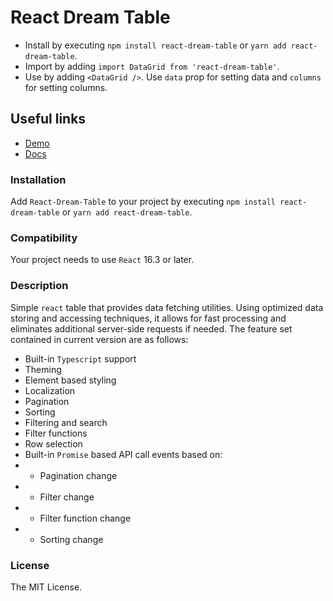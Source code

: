 # React Dream Table

- Install by executing `npm install react-dream-table` or `yarn add react-dream-table`.
- Import by adding `import DataGrid from 'react-dream-table'`.
- Use by adding `<DataGrid />`. Use `data` prop for setting data and `columns` for setting columns.

## Useful links

- [Demo](https://codesandbox.io/s/react-dream-table-demo-2b817t)
- [Docs](https://farid-asgarli.github.io/data-grid/interfaces/DataGrid.DataGridProps.html)

### Installation

Add `React-Dream-Table` to your project by executing `npm install react-dream-table` or `yarn add react-dream-table`.

### Compatibility

Your project needs to use `React` 16.3 or later.

### Description

Simple `react` table that provides data fetching utilities. Using optimized data storing and accessing techniques, it allows for fast processing and eliminates additional server-side requests if needed. The feature set contained in current version are as follows:

- Built-in `Typescript` support
- Theming
- Element based styling
- Localization
- Pagination
- Sorting
- Filtering and search
- Filter functions
- Row selection
- Built-in `Promise` based API call events based on:
- - Pagination change
- - Filter change
- - Filter function change
- - Sorting change

### License

The MIT License.
